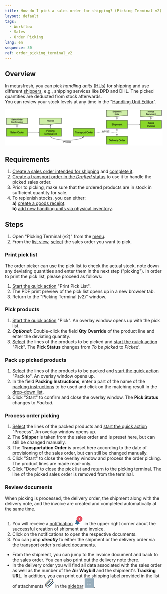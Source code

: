 ```yaml
---
title: How do I pick a sales order for shipping? (Picking Terminal v2)
layout: default
tags:
  - Workflow
  - Sales
  - Order Picking
lang: en
sequence: 30
ref: order_picking_terminal_v2
---
```


## Overview
In metasfresh, you can pick *handling units* ([HUs](Handling_Unit_System)) for shipping and use different [shippers](Shipper_configuration), e.g., shipping services like DPD and DHL. The picked quantities are deducted from stock afterwards.<br>
You can review your stock levels at any time in the "[Handling Unit Editor](Menu)".

<kbd><img src="assets/Workflow_Sales_Order_to_Invoice (Picking Terminal v2).png" alt="Abb.: Workflow - Auftrag bis Rechnung (Kommissionier-Terminal v2)"></kbd>

## Requirements
1. [Create a sales order intended for shipping](Sales_order_with_shipper) and [complete it](DocumentProcessingComplete).
1. [Create a transport order in the *Drafted* status](Create_transport_order) to use it to handle the picked sales order.
1. Prior to picking, make sure that the ordered products are in stock in sufficient quantity for sale.
1. To replenish stocks, you can either:<br>
  **a)** [create a goods receipt](CreateGoodsReceipt).<br>
  **b)** [add new handling units via physical inventory](Physical_inventory_create_HUs).

## Steps
1. Open "Picking Terminal (v2)" from the [menu](Menu).
1. From the [list view](ViewModes#list-view), [select](RecordSelection) the sales order you want to pick.

### Print pick list
The order picker can use the pick list to check the actual stock, note down any deviating quantities and enter them in the next step ("picking"). In order to print the pick list, please proceed as follows:

1. [Start the quick action](StartAction#quick-actions) "Print Pick List".
1. The PDF print preview of the pick list opens up in a new browser tab.
1. Return to the "Picking Terminal (v2)" window.

### Pick products
1. [Start the quick action](StartAction#quick-actions) "Pick". An overlay window opens up with the pick list.
1. ***Optional:*** Double-click the field **Qty Override** of the product line and enter the deviating quantity.
1. [Select](RecordSelection) the lines of the products to be picked and [start the quick action](StartAction#quick-actions) "Pick". The **Pick Status** changes from *To be picked* to *Picked*.

### Pack up picked products
1. [Select](RecordSelection) the lines of the products to be packed and [start the quick action](StartAction#quick-actions) "Pack to". An overlay window opens up.
1. In the field **Packing Instructions**, enter a part of the name of the [packing instructions](Create_packing_instructions) to be used and click on the matching result in the <a href="Keyboard_shortcuts_reference#dropdown" title="Dynamic Search Box (Autocompletion)">drop-down list</a>.
1. Click "Start" to confirm and close the overlay window. The **Pick Status** changes to *Packed*.

### Process order picking
1. [Select](RecordSelection) the lines of the packed products and [start the quick action](StartAction#quick-actions) "Process". An overlay window opens up.
1. The **Shipper** is taken from the sales order and is preset here, but can still be changed manually.
1. The **Transportation Order** is preset here according to the date of provisioning of the sales order, but can still be changed manually.
1. Click "Start" to close the overlay window and process the order picking. The product lines are made read-only.
1. Click "Done" to close the pick list and return to the picking terminal. The line of the picked sales order is removed from the terminal.

### Review documents
When picking is processed, the delivery order, the shipment along with the delivery note, and the invoice are created and completed automatically at the same time.

1. You will receive a [notification](Notification_types) ![](assets/NotificationBell_WebUI.png) in the upper right corner about the successful creation of shipment and invoice.
1. Click on the notifications to open the respective documents.
1. You can jump ***directly*** to either the shipment or the delivery order via the transport order's [related documents](JumptoviaSidebar).
  - From the shipment, you can jump to the invoice document and back to the sales order. You can also print out the delivery note there.
  - In the delivery order you will find all data associated with the sales order as well as the number of the **Air Waybill** and the shipment's **Tracking URL**. In addition, you can print out the shipping label provided in the list of attachments ![](assets/Attachment_clip.png) in the [sidebar](JumptoviaSidebar) ![](assets/Sidebar_Icon_WebUI.png).
